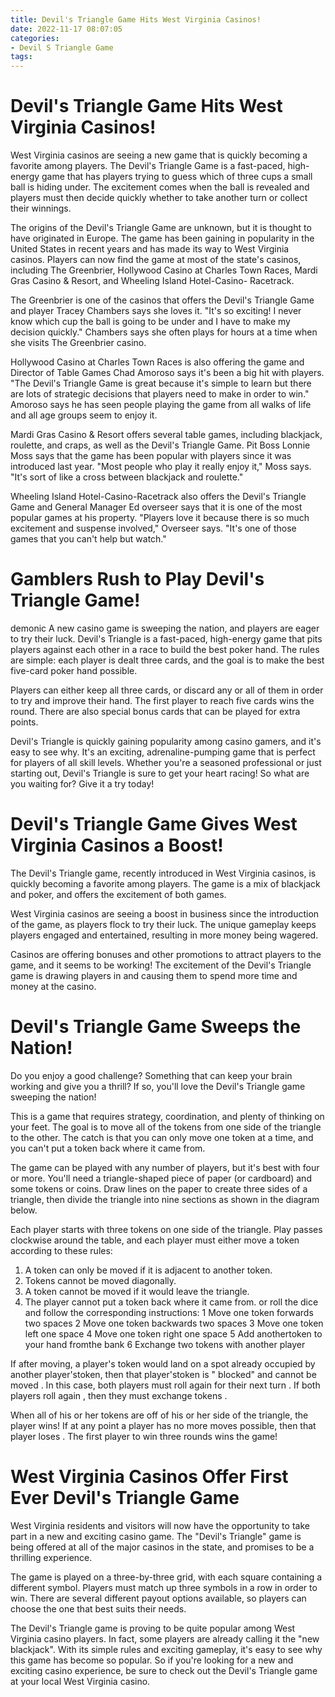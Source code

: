 ```yaml
---
title: Devil's Triangle Game Hits West Virginia Casinos!
date: 2022-11-17 08:07:05
categories:
- Devil S Triangle Game
tags:
---
```



#  Devil's Triangle Game Hits West Virginia Casinos!

West Virginia casinos are seeing a new game that is quickly becoming a favorite among players. The Devil's Triangle Game is a fast-paced, high-energy game that has players trying to guess which of three cups a small ball is hiding under. The excitement comes when the ball is revealed and players must then decide quickly whether to take another turn or collect their winnings.

The origins of the Devil's Triangle Game are unknown, but it is thought to have originated in Europe. The game has been gaining in popularity in the United States in recent years and has made its way to West Virginia casinos. Players can now find the game at most of the state's casinos, including The Greenbrier, Hollywood Casino at Charles Town Races, Mardi Gras Casino & Resort, and Wheeling Island Hotel-Casino- Racetrack.

The Greenbrier is one of the casinos that offers the Devil's Triangle Game and player Tracey Chambers says she loves it. "It's so exciting! I never know which cup the ball is going to be under and I have to make my decision quickly." Chambers says she often plays for hours at a time when she visits The Greenbrier casino.

Hollywood Casino at Charles Town Races is also offering the game and Director of Table Games Chad Amoroso says it's been a big hit with players. "The Devil's Triangle Game is great because it's simple to learn but there are lots of strategic decisions that players need to make in order to win." Amoroso says he has seen people playing the game from all walks of life and all age groups seem to enjoy it.

Mardi Gras Casino & Resort offers several table games, including blackjack, roulette, and craps, as well as the Devil's Triangle Game. Pit Boss Lonnie Moss says that the game has been popular with players since it was introduced last year. "Most people who play it really enjoy it," Moss says. "It's sort of like a cross between blackjack and roulette."

Wheeling Island Hotel-Casino-Racetrack also offers the Devil's Triangle Game and General Manager Ed overseer says that it is one of the most popular games at his property. "Players love it because there is so much excitement and suspense involved," Overseer says. "It's one of those games that you can't help but watch."

#  Gamblers Rush to Play Devil's Triangle Game!

 demonic
A new casino game is sweeping the nation, and players are eager to try their luck. Devil's Triangle is a fast-paced, high-energy game that pits players against each other in a race to build the best poker hand. The rules are simple: each player is dealt three cards, and the goal is to make the best five-card poker hand possible.

Players can either keep all three cards, or discard any or all of them in order to try and improve their hand. The first player to reach five cards wins the round. There are also special bonus cards that can be played for extra points.

Devil's Triangle is quickly gaining popularity among casino gamers, and it's easy to see why. It's an exciting, adrenaline-pumping game that is perfect for players of all skill levels. Whether you're a seasoned professional or just starting out, Devil's Triangle is sure to get your heart racing! So what are you waiting for? Give it a try today!

#  Devil's Triangle Game Gives West Virginia Casinos a Boost!

The Devil's Triangle game, recently introduced in West Virginia casinos, is quickly becoming a favorite among players. The game is a mix of blackjack and poker, and offers the excitement of both games.

West Virginia casinos are seeing a boost in business since the introduction of the game, as players flock to try their luck. The unique gameplay keeps players engaged and entertained, resulting in more money being wagered.

Casinos are offering bonuses and other promotions to attract players to the game, and it seems to be working! The excitement of the Devil's Triangle game is drawing players in and causing them to spend more time and money at the casino.

#  Devil's Triangle Game Sweeps the Nation!

Do you enjoy a good challenge? Something that can keep your brain working and give you a thrill? If so, you'll love the Devil's Triangle game sweeping the nation!

This is a game that requires strategy, coordination, and plenty of thinking on your feet. The goal is to move all of the tokens from one side of the triangle to the other. The catch is that you can only move one token at a time, and you can't put a token back where it came from.

The game can be played with any number of players, but it's best with four or more. You'll need a triangle-shaped piece of paper (or cardboard) and some tokens or coins. Draw lines on the paper to create three sides of a triangle, then divide the triangle into nine sections as shown in the diagram below.


Each player starts with three tokens on one side of the triangle. Play passes clockwise around the table, and each player must either move a token according to these rules:
1. A token can only be moved if it is adjacent to another token.
2. Tokens cannot be moved diagonally.
3. A token cannot be moved if it would leave the triangle.
4. The player cannot put a token back where it came from.
or
roll the dice and follow the corresponding instructions:
1 Move one token forwards two spaces 
2 Move one token backwards two spaces 
3 Move one token left one space 
4 Move one token right one space 
5 Add anothertoken to your hand fromthe bank 
6 Exchange two tokens with another player 

If after moving, a player's token would land on a spot already occupied by another player'stoken, then that player'stoken is " blocked" and cannot be moved . In this case, both players must roll again for their next turn . If both players roll again , then they must exchange tokens .

When all of his or her tokens are off of his or her side of the triangle, the player wins! If at any point a player has no more moves possible, then that player loses . The first player to win three rounds wins the game!

#  West Virginia Casinos Offer First Ever Devil's Triangle Game

West Virginia residents and visitors will now have the opportunity to take part in a new and exciting casino game. The "Devil's Triangle" game is being offered at all of the major casinos in the state, and promises to be a thrilling experience.

The game is played on a three-by-three grid, with each square containing a different symbol. Players must match up three symbols in a row in order to win. There are several different payout options available, so players can choose the one that best suits their needs.

The Devil's Triangle game is proving to be quite popular among West Virginia casino players. In fact, some players are already calling it the "new blackjack". With its simple rules and exciting gameplay, it's easy to see why this game has become so popular. So if you're looking for a new and exciting casino experience, be sure to check out the Devil's Triangle game at your local West Virginia casino.